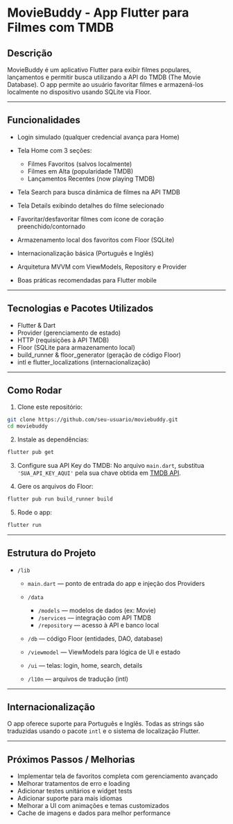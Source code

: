 # MovieBuddy - App Flutter para Filmes com TMDB

## Descrição

MovieBuddy é um aplicativo Flutter para exibir filmes populares, lançamentos e permitir busca utilizando a API do TMDB (The Movie Database).
O app permite ao usuário favoritar filmes e armazená-los localmente no dispositivo usando SQLite via Floor.

---

## Funcionalidades

* Login simulado (qualquer credencial avança para Home)
* Tela Home com 3 seções:

  * Filmes Favoritos (salvos localmente)
  * Filmes em Alta (popularidade TMDB)
  * Lançamentos Recentes (now playing TMDB)
* Tela Search para busca dinâmica de filmes na API TMDB
* Tela Details exibindo detalhes do filme selecionado
* Favoritar/desfavoritar filmes com ícone de coração preenchido/contornado
* Armazenamento local dos favoritos com Floor (SQLite)
* Internacionalização básica (Português e Inglês)
* Arquitetura MVVM com ViewModels, Repository e Provider
* Boas práticas recomendadas para Flutter mobile

---

## Tecnologias e Pacotes Utilizados

* Flutter & Dart
* Provider (gerenciamento de estado)
* HTTP (requisições à API TMDB)
* Floor (SQLite para armazenamento local)
* build\_runner & floor\_generator (geração de código Floor)
* intl e flutter\_localizations (internacionalização)

---

## Como Rodar

1. Clone este repositório:

```bash
git clone https://github.com/seu-usuario/moviebuddy.git
cd moviebuddy
```

2. Instale as dependências:

```bash
flutter pub get
```

3. Configure sua API Key do TMDB:
   No arquivo `main.dart`, substitua `'SUA_API_KEY_AQUI'` pela sua chave obtida em [TMDB API](https://www.themoviedb.org/settings/api).

4. Gere os arquivos do Floor:

```bash
flutter pub run build_runner build
```

5. Rode o app:

```bash
flutter run
```

---

## Estrutura do Projeto

* `/lib`

  * `main.dart` — ponto de entrada do app e injeção dos Providers
  * `/data`

    * `/models` — modelos de dados (ex: Movie)
    * `/services` — integração com API TMDB
    * `/repository` — acesso à API e banco local
  * `/db` — código Floor (entidades, DAO, database)
  * `/viewmodel` — ViewModels para lógica de UI e estado
  * `/ui` — telas: login, home, search, details
  * `/l10n` — arquivos de tradução (intl)

---

## Internacionalização

O app oferece suporte para Português e Inglês.
Todas as strings são traduzidas usando o pacote `intl` e o sistema de localização Flutter.

---

## Próximos Passos / Melhorias

* Implementar tela de favoritos completa com gerenciamento avançado
* Melhorar tratamentos de erro e loading
* Adicionar testes unitários e widget tests
* Adicionar suporte para mais idiomas
* Melhorar a UI com animações e temas customizados
* Cache de imagens e dados para melhor performance
